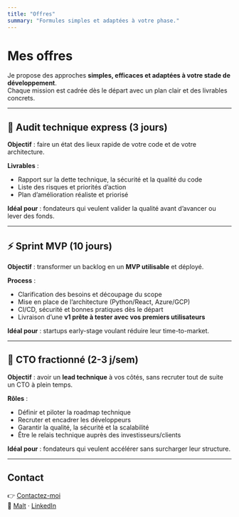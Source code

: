 ```yaml
---
title: "Offres"
summary: "Formules simples et adaptées à votre phase."
---
```


# Mes offres

Je propose des approches **simples, efficaces et adaptées à votre stade de développement**.  
Chaque mission est cadrée dès le départ avec un plan clair et des livrables concrets.  

---

## 🚀 Audit technique express (3 jours)

**Objectif** : faire un état des lieux rapide de votre code et de votre architecture.

**Livrables** :
- Rapport sur la dette technique, la sécurité et la qualité du code
- Liste des risques et priorités d’action
- Plan d’amélioration réaliste et priorisé

**Idéal pour** : fondateurs qui veulent valider la qualité avant d’avancer ou lever des fonds.

---

## ⚡ Sprint MVP (10 jours)

**Objectif** : transformer un backlog en un **MVP utilisable** et déployé.

**Process** :
- Clarification des besoins et découpage du scope
- Mise en place de l’architecture (Python/React, Azure/GCP)
- CI/CD, sécurité et bonnes pratiques dès le départ
- Livraison d’une **v1 prête à tester avec vos premiers utilisateurs**

**Idéal pour** : startups early-stage voulant réduire leur time-to-market.

---

## 🎯 CTO fractionné (2-3 j/sem)

**Objectif** : avoir un **lead technique** à vos côtés, sans recruter tout de suite un CTO à plein temps.

**Rôles** :
- Définir et piloter la roadmap technique
- Recruter et encadrer les développeurs
- Garantir la qualité, la sécurité et la scalabilité
- Être le relais technique auprès des investisseurs/clients

**Idéal pour** : fondateurs qui veulent accélérer sans surcharger leur structure.

---

## Contact

👉 [Contactez-moi](mailto:tribouil@gmail.com)  
🔗 [Malt](https://www.malt.fr/profile/florenttribouilloy) · [LinkedIn](https://www.linkedin.com/in/florenttribouilloy)
